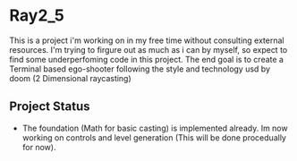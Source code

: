 # Ray2_5

This is a project i'm working on in my free time without consulting external resources. I'm trying to firgure out as much
as i can by myself, so expect to find some underperfoming code in this project. 
The end goal is to create a Terminal based ego-shooter following the style and technology usd by doom (2 Dimensional
raycasting)

## Project Status

- The foundation (Math for basic casting) is implemented already.
Im now working on controls and level generation (This will be done procedually for now).
  